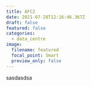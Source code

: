 ```yaml
---
title: AFC2
date: 2021-07-28T12:16:46.367Z
draft: false
featured: false
categories:
  - data_centre
image:
  filename: featured
  focal_point: Smart
  preview_only: false
---
```

sasdasdsa